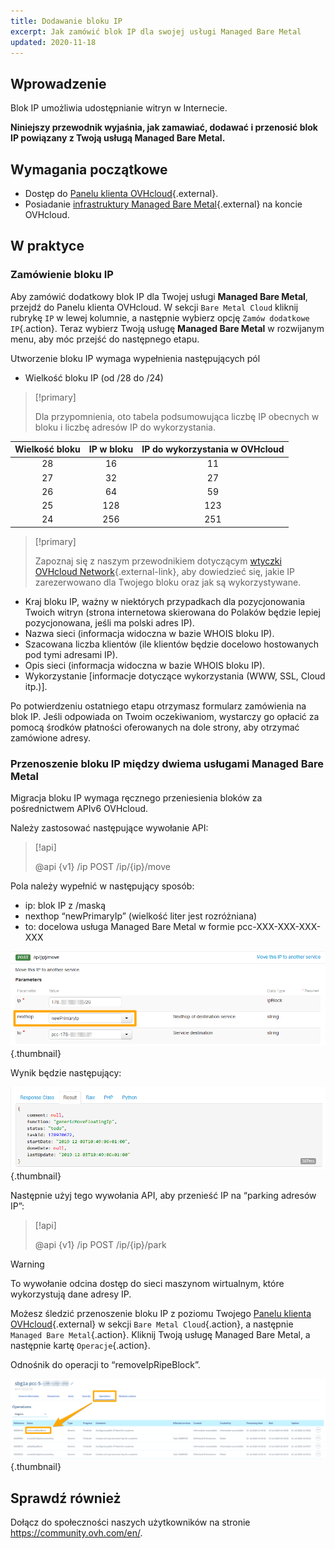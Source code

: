 ```yaml
---
title: Dodawanie bloku IP
excerpt: Jak zamówić blok IP dla swojej usługi Managed Bare Metal
updated: 2020-11-18
---
```


## Wprowadzenie

Blok IP umożliwia udostępnianie witryn w Internecie. 

**Niniejszy przewodnik wyjaśnia, jak zamawiać, dodawać i przenosić blok IP powiązany z Twoją usługą Managed Bare Metal.**

## Wymagania początkowe

* Dostęp do [Panelu klienta OVHcloud](https://www.ovh.com/auth/?action=gotomanager&from=https://www.ovh.pl/&ovhSubsidiary=pl){.external}.
* Posiadanie [infrastruktury Managed Bare Metal](https://www.ovhcloud.com/pl/public-cloud/){.external} na koncie OVHcloud.

## W praktyce

### Zamówienie bloku IP

Aby zamówić dodatkowy blok IP dla Twojej usługi **Managed Bare Metal**, przejdź do Panelu klienta OVHcloud. W sekcji `Bare Metal Cloud` kliknij rubrykę `IP` w lewej kolumnie, a następnie wybierz opcję `Zamów dodatkowe IP`{.action}. Teraz wybierz Twoją usługę **Managed Bare Metal** w rozwijanym menu, aby móc przejść do następnego etapu.

Utworzenie bloku IP wymaga wypełnienia następujących pól

- Wielkość bloku IP (od /28 do /24)

> [!primary]
>
> Dla przypomnienia, oto tabela podsumowująca liczbę IP obecnych w bloku i liczbę adresów IP do wykorzystania.
> 

|Wielkość bloku|IP w bloku|IP do wykorzystania w OVHcloud|
|:---:|:---:|:---:|
|28|16|11|
|27|32|27|
|26|64|59|
|25|128|123|
|24|256|251|

> [!primary]
>
> Zapoznaj się z naszym przewodnikiem dotyczącym [wtyczki OVHcloud Network](/pages/bare_metal_cloud/managed_bare_metal/plugin_ovh_network){.external-link}, aby dowiedzieć się, jakie IP zarezerwowano dla Twojego bloku oraz jak są wykorzystywane.
>

- Kraj bloku IP, ważny w niektórych przypadkach dla pozycjonowania Twoich witryn (strona internetowa skierowana do Polaków będzie lepiej pozycjonowana, jeśli ma polski adres IP).
- Nazwa sieci (informacja widoczna w bazie WHOIS bloku IP).
- Szacowana liczba klientów (ile klientów będzie docelowo hostowanych pod tymi adresami IP).
- Opis sieci (informacja widoczna w bazie WHOIS bloku IP).
- Wykorzystanie \[informacje dotyczące wykorzystania (WWW, SSL, Cloud itp.)].

Po potwierdzeniu ostatniego etapu otrzymasz formularz zamówienia na blok IP. Jeśli odpowiada on Twoim oczekiwaniom, wystarczy go opłacić za pomocą środków płatności oferowanych na dole strony, aby otrzymać zamówione adresy.

### Przenoszenie bloku IP między dwiema usługami Managed Bare Metal

Migracja bloku IP wymaga ręcznego przeniesienia bloków za pośrednictwem APIv6 OVHcloud.

Należy zastosować następujące wywołanie API:

> [!api]
>
> @api {v1} /ip POST /ip/{ip}/move
>

Pola należy wypełnić w następujący sposób:

- ip: blok IP z /maską
- nexthop “newPrimaryIp” (wielkość liter jest rozróżniana)
- to: docelowa usługa Managed Bare Metal w formie pcc-XXX-XXX-XXX-XXX

![champ nexthop](images/move-api.png){.thumbnail}

Wynik będzie następujący:

![champ nexthop](images/api-result.png){.thumbnail}

Następnie użyj tego wywołania API, aby przenieść IP na “parking adresów IP”:

> [!api]
>
> @api {v1} /ip POST /ip/{ip}/park
> 

> [!warning]
>
> To wywołanie odcina dostęp do sieci maszynom wirtualnym, które wykorzystują dane adresy IP.
>

Możesz śledzić przenoszenie bloku IP z poziomu Twojego [Panelu klienta OVHcloud](https://www.ovh.com/auth/?action=gotomanager&from=https://www.ovh.pl/&ovhSubsidiary=pl){.external} w sekcji `Bare Metal Cloud`{.action}, a następnie `Managed Bare Metal`{.action}. Kliknij Twoją usługę Managed Bare Metal, a następnie kartę `Operacje`{.action}.

Odnośnik do operacji to “removeIpRipeBlock”.

![operations manager](images/operations.png){.thumbnail}

## Sprawdź również

Dołącz do społeczności naszych użytkowników na stronie <https://community.ovh.com/en/>.
